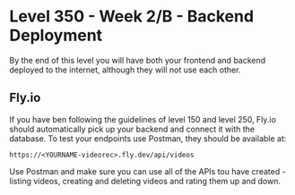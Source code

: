 # Level 350 - Week 2/B - Backend Deployment

By the end of this level you will have both your frontend and backend deployed to the internet, although they will not use each other.

## Fly.io

If you have ben following the guidelines of level 150 and level 250, Fly.io should automatically pick up your backend and connect it with the database. To test your endpoints use Postman, they should be available at:

```
https://<YOURNAME-videorec>.fly.dev/api/videos
```

Use Postman and make sure you can use all of the APIs tou have created - listing videos, creating and deleting videos and rating them up and down.
